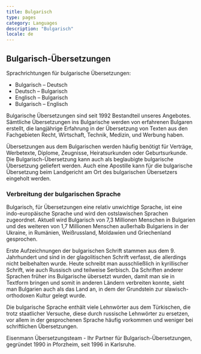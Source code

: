```yaml
---
title: Bulgarisch
type: pages
category: Languages
description: "Bulgarisch"
locale: de
---
```


## Bulgarisch-Übersetzungen

Sprachrichtungen für bulgarische Übersetzungen:
- Bulgarisch – Deutsch
- Deutsch – Bulgarisch
- Englisch – Bulgarisch
- Bulgarisch – Englisch

Bulgarische Übersetzungen sind seit 1992 Bestandteil unseres Angebotes. Sämtliche Übersetzungen ins Bulgarische werden von erfahrenen Bulgaren erstellt, die langjährige Erfahrung in der Übersetzung von Texten aus den Fachgebieten Recht, Wirtschaft, Technik, Medizin, und Werbung haben.

Übersetzungen aus dem Bulgarischen werden häufig benötigt für Verträge, Werbetexte, Diplome, Zeugnisse, Heiratsurkunden oder Geburtsurkunde. Die Bulgarisch-Übersetzung kann auch als beglaubigte bulgarische Übersetzung geliefert werden. Auch eine Apostille kann für die bulgarische Übersetzung beim Landgericht am Ort des bulgarischen Übersetzers eingeholt werden.

### Verbreitung der bulgarischen Sprache
Bulgarisch, für Übersetzungen eine relativ unwichtige Sprache, ist eine indo-europäische Sprache und wird den ostslawischen Sprachen zugeordnet. Aktuell wird Bulgarisch von 7,3 Millionen Menschen in Bulgarien und des weiteren von 1,7 Millionen Menschen außerhalb Bulgariens in der Ukraine, in Rumänien, Weißrussland, Moldawien und Griechenland gesprochen.

Erste Aufzeichnungen der bulgarischen Schrift stammen aus dem 9. Jahrhundert und sind in der glagolitischen Schrift verfasst, die allerdings nicht beibehalten wurde. Heute schreibt man ausschließlich in kyrillischer Schrift, wie auch Russisch und teilweise Serbisch. Da Schriften anderer Sprachen früher ins Bulgarische übersetzt wurden, damit man sie in Textform bringen und somit in anderen Ländern verbreiten konnte, sieht man Bulgarien auch als das Land an, in dem der Grundstein zur slawisch-orthodoxen Kultur gelegt wurde.

Die bulgarische Sprache enthält viele Lehnwörter aus dem Türkischen, die trotz staatlicher Versuche, diese durch russische Lehnwörter zu ersetzen, vor allem in der gesprochenen Sprache häufig vorkommen und weniger bei schriftlichen Übersetzungen.

Eisenmann Übersetzungsteam - Ihr Partner für Bulgarisch-Übersetzungen, gegründet 1990 in Pforzheim, seit 1996 in Karlsruhe.